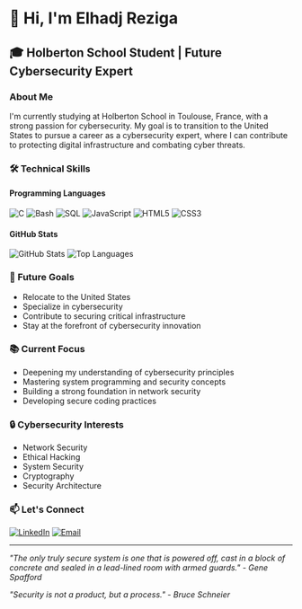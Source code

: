 # 👋 Hi, I'm Elhadj Reziga

## 🎓 Holberton School Student | Future Cybersecurity Expert

### About Me
I'm currently studying at Holberton School in Toulouse, France, with a strong passion for cybersecurity. My goal is to transition to the United States to pursue a career as a cybersecurity expert, where I can contribute to protecting digital infrastructure and combating cyber threats.

### 🛠️ Technical Skills

#### Programming Languages
![C](https://img.shields.io/badge/C-00599C?style=for-the-badge&logo=c&logoColor=white)
![Bash](https://img.shields.io/badge/Bash-4EAA25?style=for-the-badge&logo=gnu-bash&logoColor=white)
![SQL](https://img.shields.io/badge/SQL-4479A1?style=for-the-badge&logo=mysql&logoColor=white)
![JavaScript](https://img.shields.io/badge/JavaScript-F7DF1E?style=for-the-badge&logo=javascript&logoColor=black)
![HTML5](https://img.shields.io/badge/HTML5-E34F26?style=for-the-badge&logo=html5&logoColor=white)
![CSS3](https://img.shields.io/badge/CSS3-1572B6?style=for-the-badge&logo=css3&logoColor=white)

#### GitHub Stats
![GitHub Stats](https://github-readme-stats.vercel.app/api?username=hedjouj&show_icons=true&theme=dark)
![Top Languages](https://github-readme-stats.vercel.app/api/top-langs/?username=hedjouj&layout=compact&theme=dark)

### 🎯 Future Goals
- Relocate to the United States
- Specialize in cybersecurity
- Contribute to securing critical infrastructure
- Stay at the forefront of cybersecurity innovation

### 📚 Current Focus
- Deepening my understanding of cybersecurity principles
- Mastering system programming and security concepts
- Building a strong foundation in network security
- Developing secure coding practices

### 🔒 Cybersecurity Interests
- Network Security
- Ethical Hacking
- System Security
- Cryptography
- Security Architecture

### 📫 Let's Connect
[![LinkedIn](https://img.shields.io/badge/LinkedIn-0077B5?style=for-the-badge&logo=linkedin&logoColor=white)](https://www.linkedin.com/in/elhadj-reziga-503b82ab/)
[![Email](https://img.shields.io/badge/Email-D14836?style=for-the-badge&logo=gmail&logoColor=white)](mailto:messaoui.elhadj@hotmail.fr)

---

*"The only truly secure system is one that is powered off, cast in a block of concrete and sealed in a lead-lined room with armed guards." - Gene Spafford*

*"Security is not a product, but a process." - Bruce Schneier* 